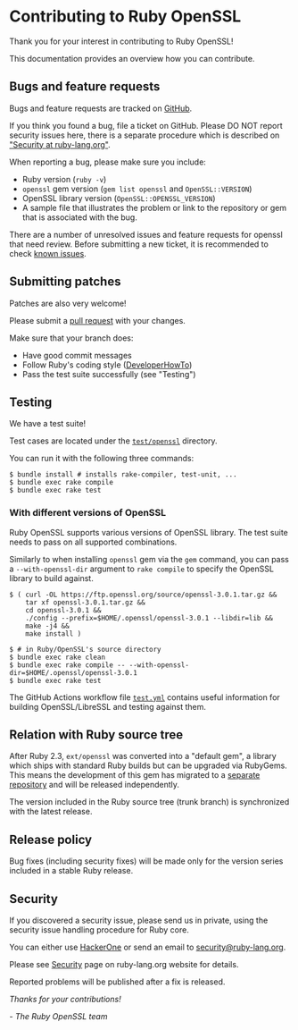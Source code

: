 # Contributing to Ruby OpenSSL

Thank you for your interest in contributing to Ruby OpenSSL!

This documentation provides an overview how you can contribute.

## Bugs and feature requests

Bugs and feature requests are tracked on [GitHub].

If you think you found a bug, file a ticket on GitHub. Please DO NOT report
security issues here, there is a separate procedure which is described on
["Security at ruby-lang.org"](https://www.ruby-lang.org/en/security/).

When reporting a bug, please make sure you include:

* Ruby version (`ruby -v`)
* `openssl` gem version (`gem list openssl` and `OpenSSL::VERSION`)
* OpenSSL library version (`OpenSSL::OPENSSL_VERSION`)
* A sample file that illustrates the problem or link to the repository or
  gem that is associated with the bug.

There are a number of unresolved issues and feature requests for openssl that
need review. Before submitting a new ticket, it is recommended to check
[known issues].

## Submitting patches

Patches are also very welcome!

Please submit a [pull request] with your changes.

Make sure that your branch does:

* Have good commit messages
* Follow Ruby's coding style ([DeveloperHowTo])
* Pass the test suite successfully (see "Testing")

## Testing

We have a test suite!

Test cases are located under the
[`test/openssl`](https://github.com/ruby/openssl/tree/master/test/openssl)
directory.

You can run it with the following three commands:

```
$ bundle install # installs rake-compiler, test-unit, ...
$ bundle exec rake compile
$ bundle exec rake test
```

### With different versions of OpenSSL

Ruby OpenSSL supports various versions of OpenSSL library. The test suite needs
to pass on all supported combinations.

Similarly to when installing `openssl` gem via the `gem` command,
you can pass a `--with-openssl-dir` argument to `rake compile`
to specify the OpenSSL library to build against.

```
$ ( curl -OL https://ftp.openssl.org/source/openssl-3.0.1.tar.gz &&
    tar xf openssl-3.0.1.tar.gz &&
    cd openssl-3.0.1 &&
    ./config --prefix=$HOME/.openssl/openssl-3.0.1 --libdir=lib &&
    make -j4 &&
    make install )

$ # in Ruby/OpenSSL's source directory
$ bundle exec rake clean
$ bundle exec rake compile -- --with-openssl-dir=$HOME/.openssl/openssl-3.0.1
$ bundle exec rake test
```

The GitHub Actions workflow file
[`test.yml`](https://github.com/ruby/openssl/tree/master/.github/workflows/test.yml)
contains useful information for building OpenSSL/LibreSSL and testing against
them.


## Relation with Ruby source tree

After Ruby 2.3, `ext/openssl` was converted into a "default gem", a library
which ships with standard Ruby builds but can be upgraded via RubyGems. This
means the development of this gem has migrated to a [separate
repository][GitHub] and will be released independently.

The version included in the Ruby source tree (trunk branch) is synchronized with
the latest release.

## Release policy

Bug fixes (including security fixes) will be made only for the version series
included in a stable Ruby release.

## Security

If you discovered a security issue, please send us in private, using the
security issue handling procedure for Ruby core.

You can either use [HackerOne] or send an email to security@ruby-lang.org.

Please see [Security] page on ruby-lang.org website for details.

Reported problems will be published after a fix is released.

_Thanks for your contributions!_

  _\- The Ruby OpenSSL team_

[GitHub]: https://github.com/ruby/openssl
[known issues]: https://github.com/ruby/openssl/issues
[DeveloperHowTo]: https://bugs.ruby-lang.org/projects/ruby/wiki/DeveloperHowto
[HackerOne]: https://hackerone.com/ruby
[Security]: https://www.ruby-lang.org/en/security/
[pull request]: https://github.com/ruby/openssl/compare
[History.md]: https://github.com/ruby/openssl/tree/master/History.md
